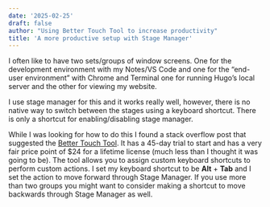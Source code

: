 ```yaml
---
date: '2025-02-25'
draft: false
author: "Using Better Touch Tool to increase productivity"
title: 'A more productive setup with Stage Manager'
---
```


I often like to have two sets/groups of window screens. One for the development environment with my Notes/VS Code and one for the “end-user environment” with Chrome and Terminal one for running Hugo’s local server and the other for viewing my website.   

I use stage manager for this and it works really well, however, there is no native way to switch between the stages using a keyboard shortcut. There is only a shortcut for enabling/disabling stage manager.  
  
While I was looking for how to do this I found a stack overflow post that suggested the [Better Touch Tool](https://folivora.ai/). It has a 45-day trial to start and has a very fair price point of $24 for a lifetime license (much less than I thought it was going to be). The tool allows you to assign custom keyboard shortcuts to perform custom actions. I set my keyboard shortcut to be **Alt** + **Tab** and I set the action to move forward through Stage Manager. If you use more than two groups you might want to consider making a shortcut to move backwards through Stage Manager as well.   
